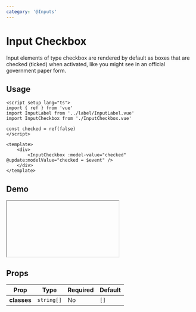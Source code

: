 ```yaml
---
category: '@Inputs'
---
```


<script setup lang="ts">
    import InputCheckboxDemo from './InputCheckboxDemo.vue'
</script>

# Input Checkbox

Input elements of type checkbox are rendered by default as boxes that are checked (ticked) when activated, like you might see in an official government paper form.

## Usage

```vue
<script setup lang="ts">
import { ref } from 'vue'
import InputLabel from '../label/InputLabel.vue'
import InputCheckbox from './InputCheckbox.vue'

const checked = ref(false)
</script>

<template>
    <div>
        <InputCheckbox :model-value="checked" @update:modelValue="checked = $event" />
    </div>
</template>
```

## Demo

<iframe data-why class="iframe-demo">
    <InputCheckboxDemo />
</iframe>

## Props

| Prop        | Type     | Required | Default     |
| ----------- | -------- | -------- | ----------- |
| **classes** | `string[]` | No      | `[]` |
